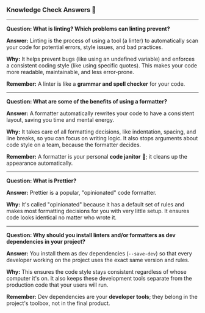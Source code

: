 ### Knowledge Check Answers 🎯

***

**Question: What is linting? Which problems can linting prevent?**

**Answer:** Linting is the process of using a tool (a linter) to automatically scan your code for potential errors, style issues, and bad practices.

**Why:** It helps prevent bugs (like using an undefined variable) and enforces a consistent coding style (like using specific quotes). This makes your code more readable, maintainable, and less error-prone.

**Remember:** A linter is like a **grammar and spell checker** for your code.

***

**Question: What are some of the benefits of using a formatter?**

**Answer:** A formatter automatically rewrites your code to have a consistent layout, saving you time and mental energy.

**Why:** It takes care of all formatting decisions, like indentation, spacing, and line breaks, so you can focus on writing logic. It also stops arguments about code style on a team, because the formatter decides.

**Remember:** A formatter is your personal **code janitor** 🧹; it cleans up the appearance automatically.

***

**Question: What is Prettier?**

**Answer:** Prettier is a popular, "opinionated" code formatter.

**Why:** It's called "opinionated" because it has a default set of rules and makes most formatting decisions for you with very little setup. It ensures code looks identical no matter who wrote it.

***

**Question: Why should you install linters and/or formatters as dev dependencies in your project?**

**Answer:** You install them as dev dependencies (`--save-dev`) so that every developer working on the project uses the exact same version and rules.

**Why:** This ensures the code style stays consistent regardless of whose computer it's on. It also keeps these development tools separate from the production code that your users will run.

**Remember:** Dev dependencies are your **developer tools**; they belong in the project's toolbox, not in the final product.